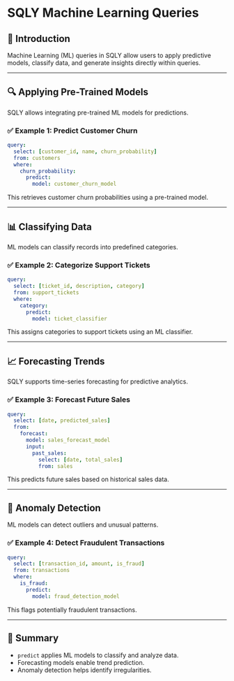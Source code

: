 # SQLY Machine Learning Queries

## 📖 Introduction

Machine Learning (ML) queries in SQLY allow users to apply predictive models, classify data, and generate insights directly within queries.

---

## 🔍 Applying Pre-Trained Models

SQLY allows integrating pre-trained ML models for predictions.

### ✅ Example 1: Predict Customer Churn

```yaml
query:
  select: [customer_id, name, churn_probability]
  from: customers
  where:
    churn_probability:
      predict:
        model: customer_churn_model
```

This retrieves customer churn probabilities using a pre-trained model.

---

## 📊 Classifying Data

ML models can classify records into predefined categories.

### ✅ Example 2: Categorize Support Tickets

```yaml
query:
  select: [ticket_id, description, category]
  from: support_tickets
  where:
    category:
      predict:
        model: ticket_classifier
```

This assigns categories to support tickets using an ML classifier.

---

## 📈 Forecasting Trends

SQLY supports time-series forecasting for predictive analytics.

### ✅ Example 3: Forecast Future Sales

```yaml
query:
  select: [date, predicted_sales]
  from:
    forecast:
      model: sales_forecast_model
      input:
        past_sales:
          select: [date, total_sales]
          from: sales
```

This predicts future sales based on historical sales data.

---

## 🤖 Anomaly Detection

ML models can detect outliers and unusual patterns.

### ✅ Example 4: Detect Fraudulent Transactions

```yaml
query:
  select: [transaction_id, amount, is_fraud]
  from: transactions
  where:
    is_fraud:
      predict:
        model: fraud_detection_model
```

This flags potentially fraudulent transactions.

---

## 📌 Summary

- `predict` applies ML models to classify and analyze data.
- Forecasting models enable trend prediction.
- Anomaly detection helps identify irregularities.
